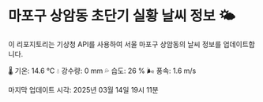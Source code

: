 
# 마포구 상암동 초단기 실황 날씨 정보 🌤️

이 리포지토리는 기상청 API를 사용하여 서울 마포구 상암동의 날씨 정보를 업데이트합니다. 

🌡️ 기온: 14.6 ℃
💧 강수량: 0 mm
💦 습도: 26 %
🌬️ 풍속: 1.6 m/s

마지막 업데이트 시각: 2025년 03월 14일 19시 11분    
